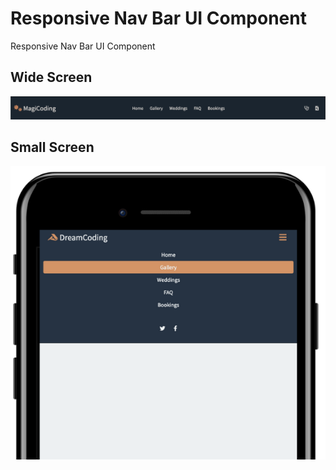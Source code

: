 # Responsive Nav Bar UI Component

Responsive Nav Bar UI Component

## Wide Screen

![wide](https://github.com/ChoiHyungJin/responsive-nav-bar/blob/master/demo/wide.png)

## Small Screen

![small](https://github.com/ChoiHyungJin/responsive-nav-bar/blob/master/demo/small.png)
